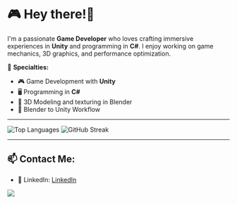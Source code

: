 # 🎮 Hey there!👋

I'm a passionate **Game Developer** who loves crafting immersive experiences in **Unity** and programming in **C#**. I enjoy working on game mechanics, 3D graphics, and performance optimization.

🚀 **Specialties:**
- 🎮 Game Development with **Unity**
- 🖥️ Programming in **C#**
- 🎨 3D Modeling and texturing in Blender
- 🔄 Blender to Unity Workflow

---

![Top Languages](https://github-readme-stats.vercel.app/api/top-langs/?username=PatrickMonsterr&layout=compact&theme=dark)
![GitHub Streak](https://github-readme-streak-stats.herokuapp.com/?user=PatrickMonsterr&theme=dark)


---

## 📫 Contact Me:
- 💼 LinkedIn: [LinkedIn](https://www.linkedin.com/in/patryk-budniok-b02292331/)

![](https://komarev.com/ghpvc/?username=PatrickMonsterr&color=blue)

